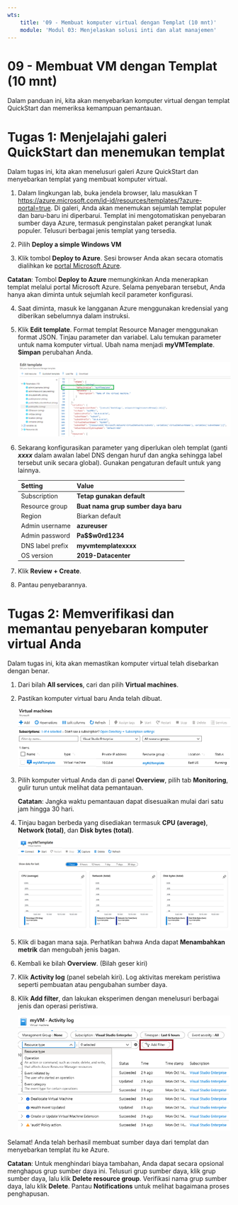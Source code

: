 ```yaml
---
wts:
    title: '09 - Membuat komputer virtual dengan Templat (10 mnt)'
    module: 'Modul 03: Menjelaskan solusi inti dan alat manajemen'
---
```

# 09 - Membuat VM dengan Templat (10 mnt)

Dalam panduan ini, kita akan menyebarkan komputer virtual dengan templat QuickStart dan memeriksa kemampuan pemantauan.

# Tugas 1: Menjelajahi galeri QuickStart dan menemukan templat 

Dalam tugas ini, kita akan menelusuri galeri Azure QuickStart dan menyebarkan templat yang membuat komputer virtual. 

1. Dalam lingkungan lab, buka jendela browser, lalu masukkan T https://azure.microsoft.com/id-id/resources/templates/?azure-portal=true. Di galeri, Anda akan menemukan sejumlah templat populer dan baru-baru ini diperbarui. Templat ini mengotomatiskan penyebaran sumber daya Azure, termasuk penginstalan paket perangkat lunak populer. Telusuri berbagai jenis templat yang tersedia.

2. Pilih **Deploy a simple Windows VM**

3. Klik tombol **Deploy to Azure**. Sesi browser Anda akan secara otomatis dialihkan ke [portal Microsoft Azure](http://portal.azure.com/).

  **Catatan**: Tombol **Deploy to Azure** memungkinkan Anda menerapkan templat melalui portal Microsoft Azure. Selama penyebaran tersebut, Anda hanya akan diminta untuk sejumlah kecil parameter konfigurasi. 

4. Saat diminta, masuk ke langganan Azure menggunakan kredensial yang diberikan sebelumnya dalam instruksi.

5. Klik **Edit template**. Format templat Resource Manager menggunakan format JSON. Tinjau parameter dan variabel.  Lalu temukan parameter untuk nama komputer virtual. Ubah nama menjadi **myVMTemplate**. **Simpan** perubahan Anda. 

    ![Cuplikan layar template dengan perubahan nama komputer virtual yang disorot.](../images/0901.png)

6. Sekarang konfigurasikan parameter yang diperlukan oleh templat (ganti ***xxxx*** dalam awalan label DNS dengan huruf dan angka sehingga label tersebut unik secara global). Gunakan pengaturan default untuk yang lainnya. 

    | Setting| Value|
    |----|----|
    | Subscription | **Tetap gunakan default**|
    | Resource group | **Buat nama grup sumber daya baru** |
    | Region | Biarkan default |
    | Admin username | **azureuser** |
    | Admin password | **Pa$$w0rd1234** |
    | DNS label prefix | **myvmtemplatexxxx** |
    | OS version | **2019-Datacenter** |


7. Klik **Review + Create**.

8. Pantau penyebarannya. 

# Tugas 2: Memverifikasi dan memantau penyebaran komputer virtual Anda

Dalam tugas ini, kita akan memastikan komputer virtual telah disebarkan dengan benar. 

1. Dari bilah **All services**, cari dan pilih **Virtual machines**.

2. Pastikan komputer virtual baru Anda telah dibuat. 

    ![Cuplikan layar halaman komputer virtual. Komputer virtual baru ditampilkan dan sedang berjalan.](../images/0902.png)

3. Pilih komputer virtual Anda dan di panel **Overview**, pilih tab **Monitoring**, gulir turun untuk melihat data pemantauan.

    **Catatan**: Jangka waktu pemantauan dapat disesuaikan mulai dari satu jam hingga 30 hari.

4. Tinjau bagan berbeda yang disediakan termasuk **CPU (average)**, **Network (total)**, dan **Disk bytes (total)**. 

    ![Cuplikan layar bagan pemantauan komputer virtual.](../images/0903.png)

5. Klik di bagan mana saja. Perhatikan bahwa Anda dapat **Menambahkan metrik** dan mengubah jenis bagan.

6. Kembali ke bilah **Overview**. (Bilah geser kiri)
7. Klik **Activity log** (panel sebelah kiri). Log aktivitas merekam peristiwa seperti pembuatan atau pengubahan sumber daya. 

8. Klik **Add filter**, dan lakukan eksperimen dengan menelusuri berbagai jenis dan operasi peristiwa. 

    ![Cuplikan layar halaman Tambahkan filter dengan jenis Peristiwa dipilih.](../images/0904.png)

Selamat! Anda telah berhasil membuat sumber daya dari templat dan menyebarkan templat itu ke Azure.

**Catatan**: Untuk menghindari biaya tambahan, Anda dapat secara opsional menghapus grup sumber daya ini. Telusuri grup sumber daya, klik grup sumber daya, lalu klik **Delete resource group**. Verifikasi nama grup sumber daya, lalu klik **Delete**. Pantau **Notifications** untuk melihat bagaimana proses penghapusan.

